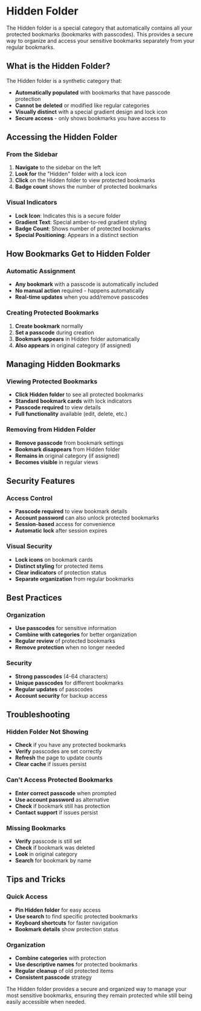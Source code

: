 # Hidden Folder

The Hidden folder is a special category that automatically contains all your protected bookmarks (bookmarks with passcodes). This provides a secure way to organize and access your sensitive bookmarks separately from your regular bookmarks.

## What is the Hidden Folder?

The Hidden folder is a synthetic category that:
- **Automatically populated** with bookmarks that have passcode protection
- **Cannot be deleted** or modified like regular categories
- **Visually distinct** with a special gradient design and lock icon
- **Secure access** - only shows bookmarks you have access to

## Accessing the Hidden Folder

### From the Sidebar
1. **Navigate** to the sidebar on the left
2. **Look for** the "Hidden" folder with a lock icon
3. **Click** on the Hidden folder to view protected bookmarks
4. **Badge count** shows the number of protected bookmarks

### Visual Indicators
- **Lock Icon**: Indicates this is a secure folder
- **Gradient Text**: Special amber-to-red gradient styling
- **Badge Count**: Shows number of protected bookmarks
- **Special Positioning**: Appears in a distinct section

## How Bookmarks Get to Hidden Folder

### Automatic Assignment
- **Any bookmark** with a passcode is automatically included
- **No manual action** required - happens automatically
- **Real-time updates** when you add/remove passcodes

### Creating Protected Bookmarks
1. **Create bookmark** normally
2. **Set a passcode** during creation
3. **Bookmark appears** in Hidden folder automatically
4. **Also appears** in original category (if assigned)

## Managing Hidden Bookmarks

### Viewing Protected Bookmarks
- **Click Hidden folder** to see all protected bookmarks
- **Standard bookmark cards** with lock indicators
- **Passcode required** to view details
- **Full functionality** available (edit, delete, etc.)

### Removing from Hidden Folder
- **Remove passcode** from bookmark settings
- **Bookmark disappears** from Hidden folder
- **Remains in** original category (if assigned)
- **Becomes visible** in regular views

## Security Features

### Access Control
- **Passcode required** to view bookmark details
- **Account password** can also unlock protected bookmarks
- **Session-based** access for convenience
- **Automatic lock** after session expires

### Visual Security
- **Lock icons** on bookmark cards
- **Distinct styling** for protected items
- **Clear indicators** of protection status
- **Separate organization** from regular bookmarks

## Best Practices

### Organization
- **Use passcodes** for sensitive information
- **Combine with categories** for better organization
- **Regular review** of protected bookmarks
- **Remove protection** when no longer needed

### Security
- **Strong passcodes** (4-64 characters)
- **Unique passcodes** for different bookmarks
- **Regular updates** of passcodes
- **Account security** for backup access

## Troubleshooting

### Hidden Folder Not Showing
- **Check** if you have any protected bookmarks
- **Verify** passcodes are set correctly
- **Refresh** the page to update counts
- **Clear cache** if issues persist

### Can't Access Protected Bookmarks
- **Enter correct passcode** when prompted
- **Use account password** as alternative
- **Check** if bookmark still has protection
- **Contact support** if issues persist

### Missing Bookmarks
- **Verify** passcode is still set
- **Check** if bookmark was deleted
- **Look** in original category
- **Search** for bookmark by name

## Tips and Tricks

### Quick Access
- **Pin Hidden folder** for easy access
- **Use search** to find specific protected bookmarks
- **Keyboard shortcuts** for faster navigation
- **Bookmark details** show protection status

### Organization
- **Combine categories** with protection
- **Use descriptive names** for protected bookmarks
- **Regular cleanup** of old protected items
- **Consistent passcode** strategy

The Hidden folder provides a secure and organized way to manage your most sensitive bookmarks, ensuring they remain protected while still being easily accessible when needed.
